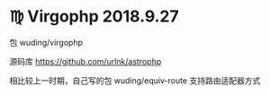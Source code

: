 # ♍ Virgophp 2018.9.27

包 wuding/virgophp

源码库 https://github.com/urlnk/astrophp

相比较上一时期，自己写的包 wuding/equiv-route 支持路由适配器方式
